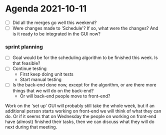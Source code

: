 ﻿# Agenda 2021-10-11

 - [ ] Did all the merges go well this weekend?
 - [ ] Were changes made to 'Schedule'? If so, what were the changes? And is it ready to be integrated in the GUI now?
 ### sprint planning
 - [ ] Goal would be for the scheduling algorithm to be finished this week. Is that feasible?
 - [ ] Continue testing
	 - First keep doing unit tests
	 - Start manual testing
 - [ ] Is the back-end done now, except for the algorithm, or are there more things that we will do on the back-end?
	 - Or will back-end people move to front-end?

Work on the 'set up' GUI will probably still take the whole week, but if an additional person starts working on front-end we will think of what they can do. Or if it seems that on Wednesday the people on working on front-end have (almost) finished their tasks, then we can discuss what they will do next during that meeting.

